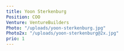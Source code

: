 ```yaml
---
title: Yoon Sterkenburg
Position: COO
Venture: VentureBuilders
Photo: "/uploads/yoon-sterkenburg.jpg"
Photo2x: "/uploads/yoon-sterkenburg@2x.jpg"
prio: 1
---
```


